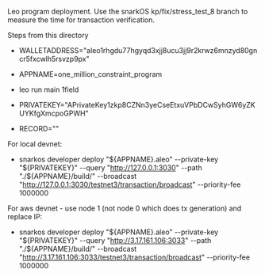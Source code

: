 Leo program deployment. Use the snarkOS kp/fix/stress_test_8 branch to measure the time for transaction verification.

Steps from this directory
* WALLETADDRESS="aleo1rhgdu77hgyqd3xjj8ucu3jj9r2krwz6mnzyd80gncr5fxcwlh5rsvzp9px"
* APPNAME=one_million_constraint_program

* leo run main 1field
* PRIVATEKEY="APrivateKey1zkp8CZNn3yeCseEtxuVPbDCwSyhGW6yZKUYKfgXmcpoGPWH"
* RECORD=""

For local devnet:

* snarkos developer deploy "${APPNAME}.aleo" --private-key "${PRIVATEKEY}" --query "http://127.0.0.1:3030" --path "./${APPNAME}/build/" --broadcast "http://127.0.0.1:3030/testnet3/transaction/broadcast" --priority-fee 1000000

For aws devnet - use node 1 (not node 0 which does tx generation) and replace IP:

* snarkos developer deploy "${APPNAME}.aleo" --private-key "${PRIVATEKEY}" --query "http://3.17.161.106:3033" --path "./${APPNAME}/build/" --broadcast "http://3.17.161.106:3033/testnet3/transaction/broadcast" --priority-fee 1000000